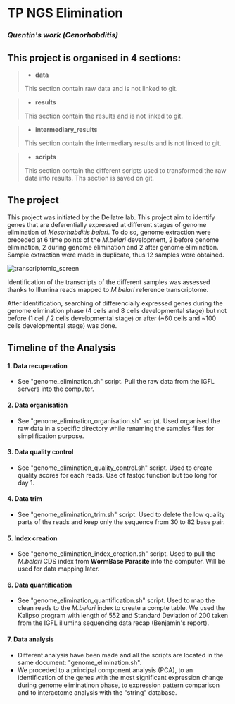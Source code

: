 # TP NGS Elimination
### *Quentin's work (Cenorhabditis)*


## **This project is organised in 4 sections:**

> - **data**
>
> This section contain raw data and is not linked to git.

> - **results**
>
> This section contain the results and is not linked to git.

> - **intermediary_results**
>
> This section contain the intermediary results and is not linked to git.

> - **scripts**
>
> This section contain the different scripts used to transformed the raw data into results. Ths section is saved on git.


## **The project**

This project was initiated by the Dellatre lab. 
This project aim to identify genes that are deferentially expressed at different stages of genome elimination of *Mesorhabditis belari*. 
To do so, genome extraction were preceded at 6 time points of the *M.belari* development, 2 before genome elimination, 2 during genome elimination and 2 after genome elimination. Sample extraction were made in duplicate, thus 12 samples were obtained.

 ![transcriptomic_screen](home/mydatalocal/tp_illumination_qb/document/transcriptomic_screen.png)

Identification of the transcripts of the different samples was assessed thanks to Illumina reads mapped to *M.belari* reference transcriptome.

After identification, searching of differencially expressed genes during the genome elimination phase (4 cells and 8 cells developmental stage) but not before (1 cell / 2 cells developmental stage) or after (~60 cells and ~100 cells developmental stage) was done.


## **Timeline of the Analysis**

#### 1. **Data recuperation**
  - See "genome_elimination.sh" script. Pull the raw data from the IGFL servers into the computer.
  
#### 2. **Data organisation**
  - See "genome_elimination_organisation.sh" script. Used organised the raw data in a specific directory while renaming the samples files for simplification purpose.

#### 3. **Data quality control**
  - See "genome_elimination_quality_control.sh" script. Used to create quality scores for each reads. Use of fastqc function but too long for day 1.
  
#### 4. **Data trim**
  - See "genome_elimination_trim.sh" script. Used to delete the low quality parts of the reads and keep only the sequence from 30 to 82 base pair.
  
#### 5. **Index creation**
  - See "genome_elimination_index_creation.sh" script. Used to pull the *M.belari* CDS index from **WormBase Parasite** into the computer. Will be used for data mapping later.
  
#### 6. **Data quantification**
  - See "genome_elimination_quantification.sh" script. Used to map the clean reads to the *M.belari* index to create a compte table. We used the Kalipso program with length of 552 and Standard Deviation of 200 taken from the IGFL illumina sequencing data recap (Benjamin's report).

#### 7. **Data analysis**
  - Different analysis have been made and all the scripts are located in the same document: "genome_elimination.sh". 
  - We proceded to a principal component analysis (PCA), to an identification of the genes with the most significant expression change during genome eliminatinon phase, to expression pattern comparison and to interactome analysis with the "string" database.
